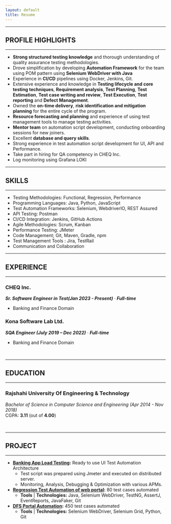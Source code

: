 ```yaml
---
layout: default
title: Resume
---
```


---
## PROFILE HIGHLIGHTS
---
* **Strong structured testing knowledge** and thorough understanding of quality assurance testing methodologies.
* Drove simplification by developing **Automation Framework** for the team using POM pattern using **Selenium WebDriver with Java**
* Experience in **CI/CD** pipelines using Docker, Jenkins, Git.
* Extensive experience and knowledge in **Testing lifecycle and core testing techniques**, **Requirement analysis**,
**Test Planning**, **Test Estimation**, **Test case writing and review**, **Test Execution**, **Test reporting** and **Defect Management**.
* Owned the **on-time delivery**, **risk identification and mitigation planning** for the entire cycle of the program.
* **Resource forecasting and planning** and experience of using test management tools to manage testing activities.
* **Mentor team** on automation script development, conducting onboarding sessions for new joiners.
* Excellent **database  and query skills**.
* Strong experience in test automation script development for UI, API and Performance.
* Take part in hiring for QA competency in CHEQ Inc.
* Log monitoring using Grafana LOKI


---
## SKILLS
---

- Testing Methodologies: Functional, Regression, Performance
- Programming Languages:  Java, Python, JavaScript
- Test Automation Frameworks: Selenium, WebdriverIO, REST Assured
- API Testing: Postman
- CI/CD Integration: Jenkins, GitHub Actions
- Agile Methodologies: Scrum, Kanban
- Performance Testing: JMeter
- Code Management; Git, Maven, Gradle, npm
- Test Management Tools : Jira, TestRail
- Communication and Collaboration

---
## EXPERIENCE
---

### CHEQ Inc.  
***Sr. Software Engineer in Test(Jan 2023 - Present)*** &middot;	***Full-time***   
- Banking and Finance Domain 

### Kona Software Lab Ltd.     
***SQA Engineer (July 2019 – Dec 2022)*** &middot;	***Full-time***  
- Banking and Finance Domain

<br />

---
## EDUCATION
---
### Rajshahi University Of Engineering & Technology 
*Bachelor of Science in Computer Science and Engineering (Apr 2014 - Nov 2018)*  
CGPA: **3.11** (out of **4.00**)

<br />

---
## PROJECT
---
* **[Banking App Load Testing]():** Ready to use UI Test Automation Architecture  
  - Test script was prepared using Jmeter and executed on distributed server.
  - Monitoring, Analysis, Debugging & Optimization with various APMs.
* **[Regression Test Automation of web portal](https://github.com/humayun-ashik/mbl-system-portal-regression):** 80 test cases automated  
  - **Tools** &#124; **Technologies:** Java, Selenium WebDriver, TestNG, AssertJ, EventReports, JavaFaker, Git
* **[DFS Portal Automation](https://github.com/humayun-ashik/mbl-system-portal-regression):** 450 test cases automated
  - **Tools** &#124; **Technologies:** Selenium WebDriver, Selenium Grid, Python, Git

<br />

<!--
## HONORS & ACHIEVEMENTS
---
* Lorem ipsum dolor sit amet, consectetur adipiscing elit. Praesent massa nisi, venenatis sit amet tortor efficitur, scelerisque condimentum magna. 
* Lorem ipsum dolor sit amet, consectetur adipiscing elit. Praesent massa nisi, venenatis sit amet tortor efficitur, scelerisque condimentum magna.
* Lorem ipsum dolor sit amet, consectetur adipiscing elit. Praesent massa nisi, venenatis sit amet tortor efficitur, scelerisque condimentum magna.
<br /> -->



